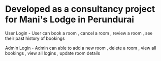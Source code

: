 # Developed as a consultancy project for Mani's Lodge in Perundurai

User Login - User can book a room , cancel a room , review a room , see their past history of bookings

Admin Login - Admin can able to add a new room , delete a room , view all bookings , view all logins , update room details
